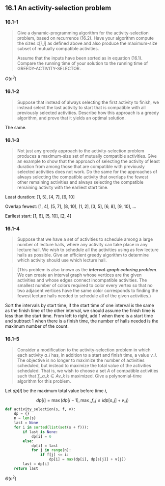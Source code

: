 ## 16.1 An activity-selection problem

### 16.1-1

> Give a dynamic-programming algorithm for the activity-selection problem, based on recurrence (16.2). Have your algorithm compute the sizes $c[i, j]$ as defined above and also produce the maximum-size subset of mutually compatible activities.
>
> Assume that the inputs have been sorted as in equation (16.1). Compare the running time of your solution to the running time of GREEDY-ACTIVITY-SELECTOR.

$O(n^3)$

### 16.1-2

> Suppose that instead of always selecting the first activity to finish, we instead select the last activity to start that is compatible with all previously selected activities. Describe how this approach is a greedy algorithm, and prove that it yields an optimal solution.

The same.

### 16.1-3

> Not just any greedy approach to the activity-selection problem produces a maximum-size set of mutually compatible activities. Give an example to show that the approach of selecting the activity of least duration from among those that are compatible with previously selected activities does not work. Do the same for the approaches of always selecting the compatible activity that overlaps the fewest other remaining activities and always selecting the compatible remaining activity with the earliest start time.

Least duration: [1, 5], [4, 7], [6, 10]

Overlap fewest: [1, 4], [5, 7], [8, 10], [1, 2], [3, 5], [6, 8], [9, 10], ...

Earliest start: [1, 6], [5, 10], [2, 4]

### 16.1-4

> Suppose that we have a set of activities to schedule among a large number of lecture halls, where any activity can take place in any lecture hall. We wish to schedule all the activities using as few lecture halls as possible. Give an efficient greedy algorithm to determine which activity should use which lecture hall.

> (This problem is also known as the __*interval-graph coloring problem*__. We can create an interval graph whose vertices are the given activities and whose edges connect incompatible activities. The smallest number of colors required to color every vertex so that no two adjacent vertices have the same color corresponds to finding the fewest lecture halls needed to schedule all of the given activities.)

Sort the intervals by start time, if the start time of one interval is the same as the finish time of the other interval, we should assume the finish time is less than the start time. From left to right, add 1 when there is a start time and subtract 1 when there is a finish time, the number of halls needed is the maximum number of the count.

### 16.1-5

> Consider a modification to the activity-selection problem in which each activity $a\_i$ has, in addition to a start and finish time, a value $v\_i$. The objective is no longer to maximize the number of activities scheduled, but instead to maximize the total value of the activities scheduled. That is, we wish to choose a set $A$ of compatible activities such that $\sum\_{a\_k \in A} v\_k$ is maximized. Give a polynomial-time algorithm for this problem.

Let $dp[i]$ be the maximum total value before time $i$,

$$
dp[i] = \max(dp[i-1], \max\_{f\_j \le i} dp[s\_j] + v\_j)
$$
```python
def activity_selection(s, f, v):
    dp = {}
    n = len(s)
    last = None
    for i in sorted(list(set(s + f))):
        if last is None:
            dp[i] = 0
        else:
            dp[i] = last
            for j in range(n):
                if f[j] <= i:
                    dp[i] = max(dp[i], dp[s[j]] + v[j])
        last = dp[i]
    return last
```

$\Theta(n^2)$

